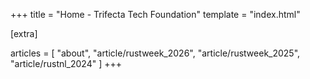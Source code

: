 +++
title = "Home - Trifecta Tech Foundation"
template = "index.html"

[extra]

articles = [
    "about",
    "article/rustweek_2026",
    "article/rustweek_2025",
    "article/rustnl_2024"
]
+++
